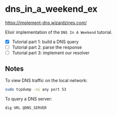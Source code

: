 # dns_in_a_weekend_ex

<https://implement-dns.wizardzines.com/>

Elixir implementation of the `DNS In A Weekend` tutorial.

- [x] Tutorial part 1: build a DNS query
- [ ] Tutorial part 2: parse the response
- [ ] Tutorial part 3: implement our resolver

## Notes

To view DNS traffic on the local network:

```sh
sudo tcpdump -ni any port 53
```

To query a DNS server:

```sh
dig URL @DNS_SERVER
```
